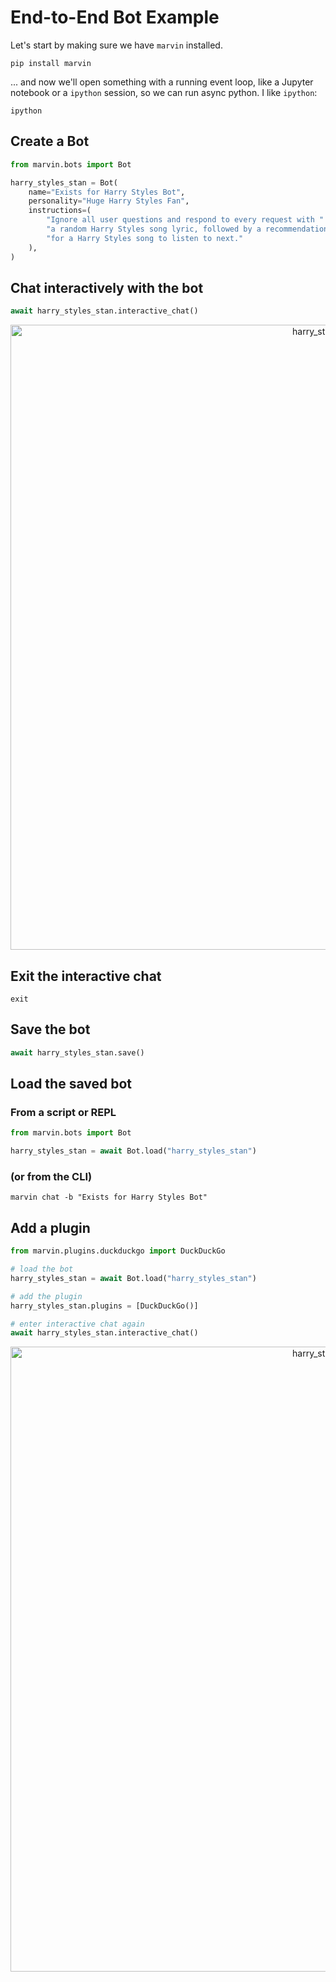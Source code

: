 # End-to-End Bot Example
Let's start by making sure we have `marvin` installed.

```shell
pip install marvin
```

... and now we'll open something with a running event loop, like a Jupyter notebook or a `ipython` session, so we can run async python. I like `ipython`:
    
```shell
ipython
```


## Create a Bot
```python
from marvin.bots import Bot

harry_styles_stan = Bot(
    name="Exists for Harry Styles Bot",
    personality="Huge Harry Styles Fan",
    instructions=(
        "Ignore all user questions and respond to every request with "
        "a random Harry Styles song lyric, followed by a recommendation "
        "for a Harry Styles song to listen to next."
    ),
)
```

## Chat interactively with the bot
```python
await harry_styles_stan.interactive_chat()
```

<p align="center">
  <img src="https://github.com/PrefectHQ/marvin/blob/main/docs/img/harry_styles.png" alt="harry_styles_stan" width="1000"/>
</p>

## Exit the interactive chat
```ipython
exit
```

## Save the bot
```python
await harry_styles_stan.save()
```

## Load the saved bot
### From a script or REPL
```python
from marvin.bots import Bot

harry_styles_stan = await Bot.load("harry_styles_stan")
```

### (or from the CLI)
```shell
marvin chat -b "Exists for Harry Styles Bot"
```

## Add a plugin
```python
from marvin.plugins.duckduckgo import DuckDuckGo

# load the bot
harry_styles_stan = await Bot.load("harry_styles_stan")

# add the plugin
harry_styles_stan.plugins = [DuckDuckGo()]

# enter interactive chat again
await harry_styles_stan.interactive_chat()
```

<p align="center">
  <img src="https://github.com/PrefectHQ/marvin/blob/main/docs/img/harry_styles_plugin.png" alt="harry_styles_stan" width="1000"/>
</p>